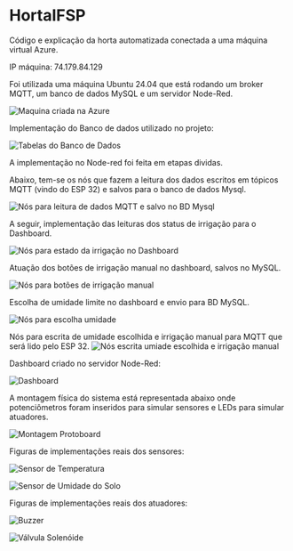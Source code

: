 # HortaIFSP
Código e explicação da horta automatizada conectada a uma máquina virtual Azure.

IP máquina: 74.179.84.129

Foi utilizada uma máquina Ubuntu 24.04 que está rodando um broker MQTT, um banco de dados MySQL e um servidor Node-Red.

![Maquina criada na Azure](maquinaazure.jpg)


Implementação do Banco de dados utilizado no projeto:

![Tabelas do Banco de Dados](banco_de_Dados.jpg)



A implementação no Node-red foi feita em etapas dividas.

Abaixo, tem-se os nós que fazem a leitura dos dados escritos em tópicos MQTT (vindo do ESP 32) e salvos para o banco de dados Mysql.

![Nós para leitura de dados MQTT e salvo no BD Mysql](mqttmysql.jpg)


A seguir, implementação das leituras dos status de irrigação para o Dashboard.

![Nós para estado da irrigação no Dashboard](statusdashboard.jpg)


Atuação dos botões de irrigação manual no dashboard, salvos no MySQL. 

![Nós para botões de irrigação manual](remotodashboardbotao.jpg)


Escolha de umidade limite no dashboard e envio para BD MySQL.

![Nós para escolha umidade](escolhaumidadedashboard.jpg)


Nós para escrita de umidade escolhida e irrigação manual para MQTT que será lido pelo ESP 32.
![Nós escrita umiade escolhida e irrigação manual](mysqlmqtt.jpg)


Dashboard criado no servidor Node-Red:

![Dashboard](dashboard.jpg)



A montagem física do sistema está representada abaixo onde potenciômetros foram inseridos para simular sensores e LEDs para simular atuadores.

![Montagem Protoboard](esquema-proto.png)


Figuras de implementações reais dos sensores: 

![Sensor de Temperatura](sensor-temperatura.jpg)

![Sensor de Umidade do Solo](sensorsolo.jpg)


Figuras de implementações reais dos atuadores: 

![Buzzer](buzzer.jpg)

![Válvula Solenóide](valvula.jpg)


